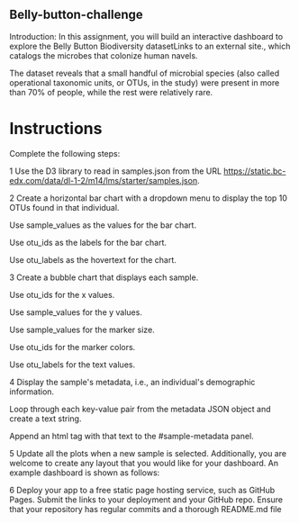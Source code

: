 ## Belly-button-challenge
Introduction:
In this assignment, you will build an interactive dashboard to explore the Belly Button Biodiversity datasetLinks to an external site., which catalogs the microbes that colonize human navels.

The dataset reveals that a small handful of microbial species (also called operational taxonomic units, or OTUs, in the study) were present in more than 70% of people, while the rest were relatively rare.

# Instructions
Complete the following steps:

1 Use the D3 library to read in samples.json from the URL https://static.bc-edx.com/data/dl-1-2/m14/lms/starter/samples.json.

2 Create a horizontal bar chart with a dropdown menu to display the top 10 OTUs found in that individual.

Use sample_values as the values for the bar chart.

Use otu_ids as the labels for the bar chart.

Use otu_labels as the hovertext for the chart.


3 Create a bubble chart that displays each sample.

Use otu_ids for the x values.

Use sample_values for the y values.

Use sample_values for the marker size.

Use otu_ids for the marker colors.

Use otu_labels for the text values.

4 Display the sample's metadata, i.e., an individual's demographic information.

Loop through each key-value pair from the metadata JSON object and create a text string.

Append an html tag with that text to the #sample-metadata panel.

5 Update all the plots when a new sample is selected. Additionally, you are welcome to create any layout that you would like for your dashboard. An example dashboard is shown as follows:

6 Deploy your app to a free static page hosting service, such as GitHub Pages. Submit the links to your deployment and your GitHub repo. Ensure that your repository has regular commits and a thorough README.md file

